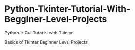 # Python-Tkinter-Tutorial-With-Begginer-Level-Projects
Python 's Gui Tutorial  with Tkinter 

Basics of Tkinter 
Beginner Level Projects
